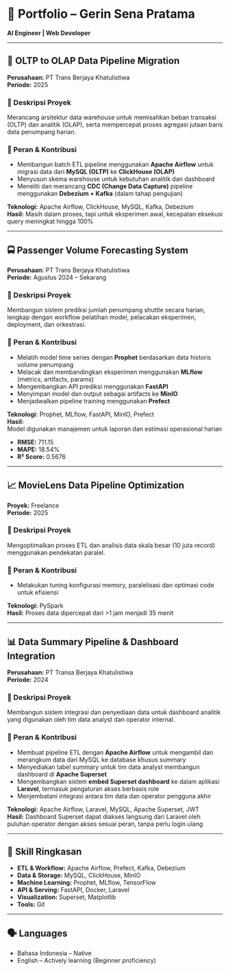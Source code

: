# 📁 Portfolio – Gerin Sena Pratama

**AI Engineer | Web Developer**

---

## 📇 OLTP to OLAP Data Pipeline Migration

**Perusahaan:** PT Trans Berjaya Khatulistiwa  
**Periode:** 2025

### 📝 Deskripsi Proyek
Merancang arsitektur data warehouse untuk memisahkan beban transaksi (OLTP) dan analitik (OLAP), serta mempercepat proses agregasi jutaan baris data penumpang harian.

### 🔧 Peran & Kontribusi
- Membangun batch ETL pipeline menggunakan **Apache Airflow** untuk migrasi data dari **MySQL (OLTP)** ke **ClickHouse (OLAP)**
- Menyusun skema warehouse untuk kebutuhan analitik dan dashboard
- Meneliti dan merancang **CDC (Change Data Capture)** pipeline menggunakan **Debezium + Kafka** (dalam tahap pengujian)

**Teknologi:** Apache Airflow, ClickHouse, MySQL, Kafka, Debezium  
**Hasil:** Masih dalam proses, tapi untuk eksperimen awal, kecepatan eksekusi query meningkat hingga 100%

---

## 🚍 Passenger Volume Forecasting System

**Perusahaan:** PT Trans Berjaya Khatulistiwa  
**Periode:** Agustus 2024 – Sekarang

### 📝 Deskripsi Proyek
Membangun sistem prediksi jumlah penumpang shuttle secara harian, lengkap dengan workflow pelatihan model, pelacakan eksperimen, deployment, dan orkestrasi.

### 🔧 Peran & Kontribusi
- Melatih model time series dengan **Prophet** berdasarkan data historis volume penumpang
- Melacak dan membandingkan eksperimen menggunakan **MLflow** (metrics, artifacts, params)
- Mengembangkan API prediksi menggunakan **FastAPI**
- Menyimpan model dan output sebagai artifacts ke **MinIO**
- Menjadwalkan pipeline training menggunakan **Prefect**

**Teknologi:** Prophet, MLflow, FastAPI, MinIO, Prefect  
**Hasil:**  
Model digunakan manajemen untuk laporan dan estimasi operasional harian  
- **RMSE:** 711.15  
- **MAPE:** 18.54%  
- **R² Score:** 0.5676

---

## 📈 MovieLens Data Pipeline Optimization

**Proyek:** Freelance  
**Periode:** 2025

### 📝 Deskripsi Proyek
Mengoptimalkan proses ETL dan analisis data skala besar (10 juta record) menggunakan pendekatan paralel.

### 🔧 Peran & Kontribusi
- Melakukan tuning konfigurasi memory, paralelisasi dan optimasi code untuk efisiensi

**Teknologi:** PySpark  
**Hasil:** Proses data dipercepat dari >1 jam menjadi 35 menit

---

## 📊 Data Summary Pipeline & Dashboard Integration

**Perusahaan:** PT Transa Berjaya Khatulistiwa  
**Periode:** 2024

### 📝 Deskripsi Proyek
Membangun sistem integrasi dan penyediaan data untuk dashboard analitik yang digunakan oleh tim data analyst dan operator internal.

### 🔧 Peran & Kontribusi
- Membuat pipeline ETL dengan **Apache Airflow** untuk mengambil dan merangkum data dari MySQL ke database khusus summary
- Menyediakan tabel summary untuk tim data analyst membangun dashboard di **Apache Superset**
- Mengembangkan sistem **embed Superset dashboard** ke dalam aplikasi **Laravel**, termasuk pengaturan akses berbasis role
- Menjembatani integrasi antara tim data dan operator pengguna akhir

**Teknologi:** Apache Airflow, Laravel, MySQL, Apache Superset, JWT  
**Hasil:** Dashboard Superset dapat diakses langsung dari Laravel oleh puluhan operator dengan akses sesuai peran, tanpa perlu login ulang

---

## 🔧 Skill Ringkasan

- **ETL & Workflow:** Apache Airflow, Prefect, Kafka, Debezium  
- **Data & Storage:** MySQL, ClickHouse, MinIO  
- **Machine Learning:** Prophet, MLflow, TensorFlow  
- **API & Serving:** FastAPI, Docker, Laravel  
- **Visualization:** Superset, Matplotlib  
- **Tools:** Git

---

## 🗣️ Languages

- Bahasa Indonesia – Native  
- English – Actively learning (Beginner proficiency)  
